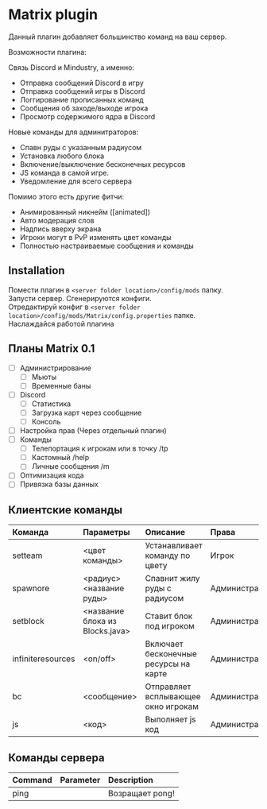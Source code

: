 # Matrix plugin
Данный плагин добавляет большинство команд на ваш сервер.

Возможности плагина:<br>

Связь Discord и Mindustry, а именно:
 - Отправка сообщений Discord в игру
 - Отправка сообщений игры в Discord
 - Логгирование прописанных команд
 - Сообщения об заходе/выходе игрока
 - Просмотр содержимого ядра в Discord
 
Новые команды для админитраторов:
 - Спавн руды с указанным радиусом
 - Установка любого блока
 - Включение/выключение бесконечных ресурсов
 - JS команда в самой игре.
 - Уведомление для всего сервера
 
Помимо этого есть другие фитчи:
 - Анимированный никнейм ([animated])
 - Авто модерация слов
 - Надпись вверху экрана
 - Игроки могут в PvP изменять цвет команды
 - Полностью настраиваемые сообщения и команды

## Installation

Помести плагин в ``<server folder location>/config/mods`` папку.<br>
Запусти сервер. Сгенерируются конфиги.<br>
Отредактируй конфиг в ``<server folder location>/config/mods/Matrix/config.properties`` папке.<br>
Наслаждайся работой плагина

## Планы Matrix 0.1
- [ ] Администрирование
  - [ ] Мьюты
  - [ ] Временные баны
- [ ] Discord
  - [ ] Статистика
  - [ ] Загрузка карт через сообщение
  - [ ] Консоль
- [ ] Настройка прав (Через отдельный плагин)
- [ ] Команды
  - [ ] Телепортация к игрокам или в точку /tp
  - [ ] Кастомный /help
  - [ ] Личные сообщения /m
- [ ] Оптимизация кода
- [ ] Привязка базы данных

## Клиентские команды

| Команда | Параметры | Описание | Права
|:---|:---|:---|:--- |
| setteam | <цвет команды> | Устанавливает команду по цвету | Игрок |
| spawnore | <радиус> <название руды> | Спавнит жилу руды с радиусом | Администратор |
| setblock | <название блока из Blocks.java> | Ставит блок под игроком | Администратор |
| infiniteresources | <on/off> | Включает бесконечные ресурсы на карте | Администратор |
| bc | <сообщение> | Отправляет всплывающее окно игрокам | Администратор |
| js | <код> | Выполняет js код | Администратор |

## Команды сервера

| Command | Parameter | Description |
|:---|:---|:--- |
| ping |  | Возращает pong! |
